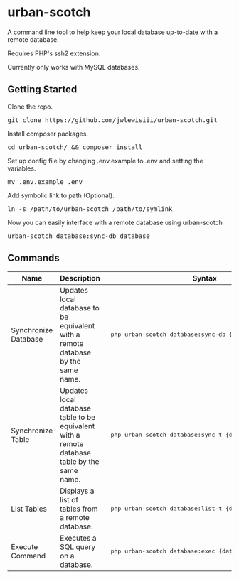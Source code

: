 # urban-scotch

A command line tool to help keep your local database up-to-date with a remote database.

Requires PHP's ssh2 extension.

Currently only works with MySQL databases.

<h2>Getting Started</h2>
Clone the repo.
<pre>git clone https://github.com/jwlewisiii/urban-scotch.git</pre>
Install composer packages.
<pre>cd urban-scotch/ && composer install</pre>
Set up config file by changing .env.example to .env and setting the variables.
<pre>mv .env.example .env</pre>
Add symbolic link to path (Optional).
<pre>ln -s /path/to/urban-scotch /path/to/symlink</pre>
Now you can easily interface with a remote database using urban-scotch
<pre>urban-scotch database:sync-db database </pre>

<h2>Commands</h2>
<table>
    <thead>
        <tr>
            <th>Name</th>
            <th>Description</th>
            <th>Syntax</th>
        </tr>
    </thead>
    <tbody>
        <tr>
            <td>Synchronize Database</td>
            <td>Updates local database to be equivalent with a remote database by the same name.</td>
            <td><pre> php urban-scotch database:sync-db {database} </pre></td>
        </tr>
        <tr>
            <td>Synchronize Table</td>
            <td>Updates local database table to be equivalent with a remote database table by the same name.</td>
            <td><pre> php urban-scotch database:sync-t {database} {table} </pre></td>
        </tr>
        <tr>
            <td>List Tables</td>
            <td>Displays a list of tables from a remote database.</td>
            <td><pre> php urban-scotch database:list-t {database} </pre></td>
        </tr>
        <tr>
            <td>Execute Command</td>
            <td>Executes a SQL query on a database.</td>
            <td><pre> php urban-scotch database:exec {database} '{database}' </pre></td>
        </tr>
    </tbody>
</table>
